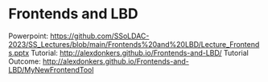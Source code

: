 # Frontends and LBD
Powerpoint: https://github.com/SSoLDAC-2023/SS_Lectures/blob/main/Frontends%20and%20LBD/Lecture_Frontends.pptx
Tutorial: http://alexdonkers.github.io/Frontends-and-LBD/ 
Tutorial Outcome: http://alexdonkers.github.io/Frontends-and-LBD/MyNewFrontendTool
